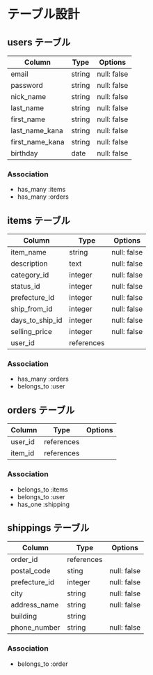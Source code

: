 # テーブル設計

## users テーブル

| Column         | Type   | Options     |
| -------------- | ------ | ----------- |
| email          | string | null: false |
| password       | string | null: false |
| nick_name      | string | null: false |
| last_name      | string | null: false |
| first_name     | string | null: false |
| last_name_kana | string | null: false |
| first_name_kana| string | null: false |
| birthday       | date   | null: false |

### Association

- has_many :items
- has_many :orders

## items テーブル

| Column         | Type      | Options     |
| -------------- | --------- | ----------- |
| item_name      | string    | null: false |
| description    | text      | null: false |
| category_id    | integer   | null: false |
| status_id      | integer   | null: false |
| prefecture_id  | integer   | null: false |
| ship_from_id   | integer   | null: false |
| days_to_ship_id| integer   | null: false |
| selling_price  | integer   | null: false |
| user_id        | references|             |

### Association

- has_many :orders
- belongs_to :user

## orders テーブル

| Column         | Type      | Options     |
| -------------- | --------- | ----------- |
| user_id        | references|             |
| item_id        | references|             |

### Association

- belongs_to :items
- belongs_to :user
- has_one :shipping

## shippings テーブル

| Column        | Type      | Options     |
| ------------- | --------- | ----------- |
| order_id      | references|             |
| postal_code   | sting     | null: false |
| prefecture_id | integer   | null: false |
| city          | string    | null: false |
| address_name  | string    | null: false |
| building      | string    |             |
| phone_number  | string    | null: false |

### Association

- belongs_to :order
